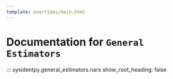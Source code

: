 ```yaml
---
template: overrides/main.html
---
```


# Documentation for `General Estimators`

::: sysidentpy.general_estimators.narx
      show_root_heading: false